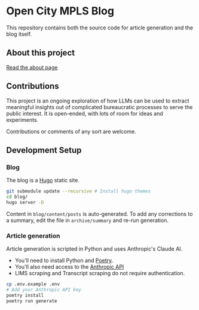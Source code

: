 # Open City MPLS Blog

This repository contains both the source code for article generation and the blog itself.

## About this project

[Read the about page](/blog/content/about.md)

## Contributions

This project is an ongoing exploration of how LLMs can be used to extract meaningful insights out of complicated bureaucratic processes to serve the public interest. It is open-ended, with lots of room for ideas and experiments.

Contributions or comments of any sort are welcome.

## Development Setup

### Blog

The blog is a [Hugo](https://gohugo.io/) static site.

```bash
git submodule update --recursive # Install hugo themes
cd blog/
hugo server -D
```

Content in `blog/content/posts` is auto-generated. To add any corrections to a summary, edit the file in `archive/summary` and re-run generation.

### Article generation

Article generation is scripted in Python and uses Anthropic's Claude AI.

* You'll need to install Python and [Poetry](https://python-poetry.org/). 
* You'll also need access to the [Anthropic API](https://www.anthropic.com/api)
* LIMS scraping and Transcript scraping do not require authentication.

```bash
cp .env.example .env 
# Add your Anthropic API key
poetry install
poetry run generate
```